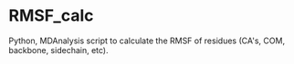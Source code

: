 # RMSF_calc
Python, MDAnalysis script to calculate the RMSF of residues (CA's, COM, backbone, sidechain, etc).
